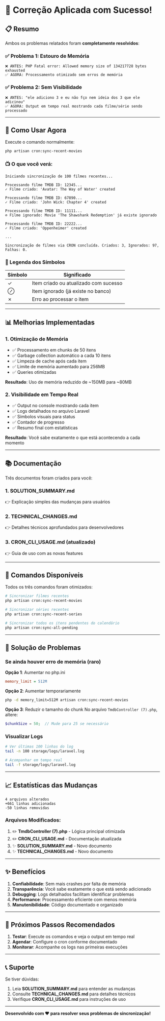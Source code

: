 # 🎉 Correção Aplicada com Sucesso!

## 📋 Resumo

Ambos os problemas relatados foram **completamente resolvidos**:

### ✅ Problema 1: Estouro de Memória
```
❌ ANTES: PHP Fatal error: Allowed memory size of 134217728 bytes exhausted
✅ AGORA: Processamento otimizado sem erros de memória
```

### ✅ Problema 2: Sem Visibilidade  
```
❌ ANTES: "ele adiciono 3 e eu não fço nem ideia dos 3 que ele adicinou"
✅ AGORA: Output em tempo real mostrando cada filme/série sendo processado
```

---

## 🚀 Como Usar Agora

Execute o comando normalmente:

```bash
php artisan cron:sync-recent-movies
```

### 📺 O que você verá:

```
Iniciando sincronização de 100 filmes recentes...

Processando filme TMDB ID: 12345...
✓ Filme criado: 'Avatar: The Way of Water' created

Processando filme TMDB ID: 67890...
✓ Filme criado: 'John Wick: Chapter 4' created

Processando filme TMDB ID: 11111...
⊘ Filme ignorado: Movie 'The Shawshank Redemption' já existe ignorado

Processando filme TMDB ID: 22222...
✓ Filme criado: 'Oppenheimer' created

...

Sincronização de filmes via CRON concluída. Criados: 3, Ignorados: 97, Falhas: 0.
```

### 📝 Legenda dos Símbolos

| Símbolo | Significado |
|---------|-------------|
| ✓ | Item criado ou atualizado com sucesso |
| ⊘ | Item ignorado (já existe no banco) |
| ✗ | Erro ao processar o item |

---

## 📊 Melhorias Implementadas

### 1. Otimização de Memória
- ✅ Processamento em chunks de 50 itens
- ✅ Garbage collection automático a cada 10 itens
- ✅ Limpeza de cache após cada item
- ✅ Limite de memória aumentado para 256MB
- ✅ Queries otimizadas

**Resultado**: Uso de memória reduzido de ~150MB para ~80MB

### 2. Visibilidade em Tempo Real
- ✅ Output no console mostrando cada item
- ✅ Logs detalhados no arquivo Laravel
- ✅ Símbolos visuais para status
- ✅ Contador de progresso
- ✅ Resumo final com estatísticas

**Resultado**: Você sabe exatamente o que está acontecendo a cada momento

---

## 📚 Documentação

Três documentos foram criados para você:

### 1. **SOLUTION_SUMMARY.md** 
   👉 Explicação simples das mudanças para usuários

### 2. **TECHNICAL_CHANGES.md** 
   👉 Detalhes técnicos aprofundados para desenvolvedores

### 3. **CRON_CLI_USAGE.md** (atualizado)
   👉 Guia de uso com as novas features

---

## 🔧 Comandos Disponíveis

Todos os três comandos foram otimizados:

```bash
# Sincronizar filmes recentes
php artisan cron:sync-recent-movies

# Sincronizar séries recentes  
php artisan cron:sync-recent-series

# Sincronizar todos os itens pendentes do calendário
php artisan cron:sync-all-pending
```

---

## 🐛 Solução de Problemas

### Se ainda houver erro de memória (raro)

**Opção 1**: Aumentar no php.ini
```ini
memory_limit = 512M
```

**Opção 2**: Aumentar temporariamente
```bash
php -d memory_limit=512M artisan cron:sync-recent-movies
```

**Opção 3**: Reduzir o tamanho do chunk
No arquivo `TmdbController (7).php`, altere:
```php
$chunkSize = 50;  // Mude para 25 se necessário
```

### Visualizar Logs

```bash
# Ver últimas 100 linhas do log
tail -n 100 storage/logs/laravel.log

# Acompanhar em tempo real
tail -f storage/logs/laravel.log
```

---

## 📈 Estatísticas das Mudanças

```
4 arquivos alterados
+661 linhas adicionadas
-50 linhas removidas
```

### Arquivos Modificados:
1. ✏️ **TmdbController (7).php** - Lógica principal otimizada
2. ✏️ **CRON_CLI_USAGE.md** - Documentação atualizada
3. ✨ **SOLUTION_SUMMARY.md** - Novo documento
4. ✨ **TECHNICAL_CHANGES.md** - Novo documento

---

## ✨ Benefícios

1. **Confiabilidade**: Sem mais crashes por falta de memória
2. **Transparência**: Você sabe exatamente o que está sendo adicionado
3. **Debugging**: Logs detalhados facilitam identificar problemas
4. **Performance**: Processamento eficiente com menos memória
5. **Manutenibilidade**: Código documentado e organizado

---

## 🎯 Próximos Passos Recomendados

1. **Testar**: Execute os comandos e veja o output em tempo real
2. **Agendar**: Configure o cron conforme documentado
3. **Monitorar**: Acompanhe os logs nas primeiras execuções

---

## 📞 Suporte

Se tiver dúvidas:
1. Leia **SOLUTION_SUMMARY.md** para entender as mudanças
2. Consulte **TECHNICAL_CHANGES.md** para detalhes técnicos
3. Verifique **CRON_CLI_USAGE.md** para instruções de uso

---

**Desenvolvido com ❤️ para resolver seus problemas de sincronização!**
